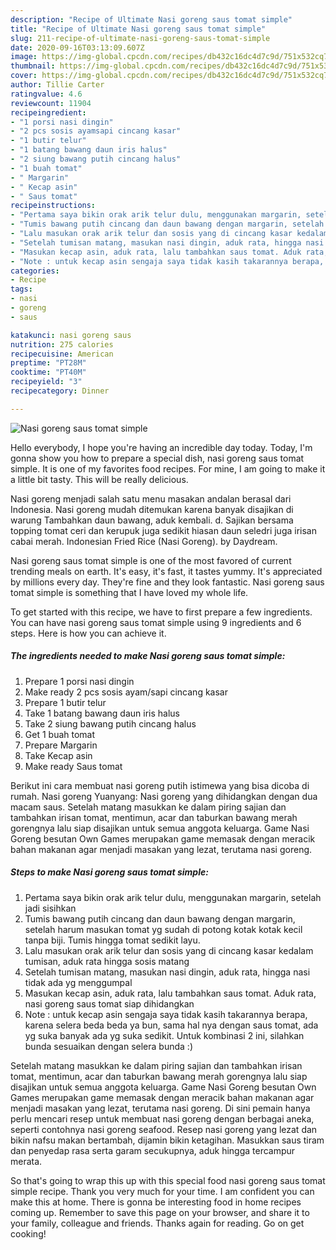 ```yaml
---
description: "Recipe of Ultimate Nasi goreng saus tomat simple"
title: "Recipe of Ultimate Nasi goreng saus tomat simple"
slug: 211-recipe-of-ultimate-nasi-goreng-saus-tomat-simple
date: 2020-09-16T03:13:09.607Z
image: https://img-global.cpcdn.com/recipes/db432c16dc4d7c9d/751x532cq70/nasi-goreng-saus-tomat-simple-foto-resep-utama.jpg
thumbnail: https://img-global.cpcdn.com/recipes/db432c16dc4d7c9d/751x532cq70/nasi-goreng-saus-tomat-simple-foto-resep-utama.jpg
cover: https://img-global.cpcdn.com/recipes/db432c16dc4d7c9d/751x532cq70/nasi-goreng-saus-tomat-simple-foto-resep-utama.jpg
author: Tillie Carter
ratingvalue: 4.6
reviewcount: 11904
recipeingredient:
- "1 porsi nasi dingin"
- "2 pcs sosis ayamsapi cincang kasar"
- "1 butir telur"
- "1 batang bawang daun iris halus"
- "2 siung bawang putih cincang halus"
- "1 buah tomat"
- " Margarin"
- " Kecap asin"
- " Saus tomat"
recipeinstructions:
- "Pertama saya bikin orak arik telur dulu, menggunakan margarin, setelah jadi sisihkan"
- "Tumis bawang putih cincang dan daun bawang dengan margarin, setelah harum masukan tomat yg sudah di potong kotak kotak kecil tanpa biji. Tumis hingga tomat sedikit layu."
- "Lalu masukan orak arik telur dan sosis yang di cincang kasar kedalam tumisan, aduk rata hingga sosis matang"
- "Setelah tumisan matang, masukan nasi dingin, aduk rata, hingga nasi tidak ada yg menggumpal"
- "Masukan kecap asin, aduk rata, lalu tambahkan saus tomat. Aduk rata, nasi goreng saus tomat siap dihidangkan"
- "Note : untuk kecap asin sengaja saya tidak kasih takarannya berapa, karena selera beda beda ya bun, sama hal nya dengan saus tomat, ada yg suka banyak ada yg suka sedikit. Untuk kombinasi 2 ini, silahkan bunda sesuaikan dengan selera bunda :)"
categories:
- Recipe
tags:
- nasi
- goreng
- saus

katakunci: nasi goreng saus 
nutrition: 275 calories
recipecuisine: American
preptime: "PT28M"
cooktime: "PT40M"
recipeyield: "3"
recipecategory: Dinner

---
```



![Nasi goreng saus tomat simple](https://img-global.cpcdn.com/recipes/db432c16dc4d7c9d/751x532cq70/nasi-goreng-saus-tomat-simple-foto-resep-utama.jpg)

Hello everybody, I hope you're having an incredible day today. Today, I'm gonna show you how to prepare a special dish, nasi goreng saus tomat simple. It is one of my favorites food recipes. For mine, I am going to make it a little bit tasty. This will be really delicious.

Nasi goreng menjadi salah satu menu masakan andalan berasal dari Indonesia. Nasi goreng mudah ditemukan karena banyak disajikan di warung Tambahkan daun bawang, aduk kembali. d. Sajikan bersama topping tomat ceri dan kerupuk juga sedikit hiasan daun seledri juga irisan cabai merah. Indonesian Fried Rice (Nasi Goreng). by Daydream.

Nasi goreng saus tomat simple is one of the most favored of current trending meals on earth. It's easy, it's fast, it tastes yummy. It's appreciated by millions every day. They're fine and they look fantastic. Nasi goreng saus tomat simple is something that I have loved my whole life.


To get started with this recipe, we have to first prepare a few ingredients. You can have nasi goreng saus tomat simple using 9 ingredients and 6 steps. Here is how you can achieve it.

<!--inarticleads1-->

##### The ingredients needed to make Nasi goreng saus tomat simple:

1. Prepare 1 porsi nasi dingin
1. Make ready 2 pcs sosis ayam/sapi cincang kasar
1. Prepare 1 butir telur
1. Take 1 batang bawang daun iris halus
1. Take 2 siung bawang putih cincang halus
1. Get 1 buah tomat
1. Prepare  Margarin
1. Take  Kecap asin
1. Make ready  Saus tomat


Berikut ini cara membuat nasi goreng putih istimewa yang bisa dicoba di rumah. Nasi goreng Yuanyang: Nasi goreng yang dihidangkan dengan dua macam saus. Setelah matang masukkan ke dalam piring sajian dan tambahkan irisan tomat, mentimun, acar dan taburkan bawang merah gorengnya lalu siap disajikan untuk semua anggota keluarga. Game Nasi Goreng besutan Own Games merupakan game memasak dengan meracik bahan makanan agar menjadi masakan yang lezat, terutama nasi goreng. 

<!--inarticleads2-->

##### Steps to make Nasi goreng saus tomat simple:

1. Pertama saya bikin orak arik telur dulu, menggunakan margarin, setelah jadi sisihkan
1. Tumis bawang putih cincang dan daun bawang dengan margarin, setelah harum masukan tomat yg sudah di potong kotak kotak kecil tanpa biji. Tumis hingga tomat sedikit layu.
1. Lalu masukan orak arik telur dan sosis yang di cincang kasar kedalam tumisan, aduk rata hingga sosis matang
1. Setelah tumisan matang, masukan nasi dingin, aduk rata, hingga nasi tidak ada yg menggumpal
1. Masukan kecap asin, aduk rata, lalu tambahkan saus tomat. Aduk rata, nasi goreng saus tomat siap dihidangkan
1. Note : untuk kecap asin sengaja saya tidak kasih takarannya berapa, karena selera beda beda ya bun, sama hal nya dengan saus tomat, ada yg suka banyak ada yg suka sedikit. Untuk kombinasi 2 ini, silahkan bunda sesuaikan dengan selera bunda :)


Setelah matang masukkan ke dalam piring sajian dan tambahkan irisan tomat, mentimun, acar dan taburkan bawang merah gorengnya lalu siap disajikan untuk semua anggota keluarga. Game Nasi Goreng besutan Own Games merupakan game memasak dengan meracik bahan makanan agar menjadi masakan yang lezat, terutama nasi goreng. Di sini pemain hanya perlu mencari resep untuk membuat nasi goreng dengan berbagai aneka, seperti contohnya nasi goreng seafood. Resep nasi goreng yang lezat dan bikin nafsu makan bertambah, dijamin bikin ketagihan. Masukkan saus tiram dan penyedap rasa serta garam secukupnya, aduk hingga tercampur merata. 

So that's going to wrap this up with this special food nasi goreng saus tomat simple recipe. Thank you very much for your time. I am confident you can make this at home. There is gonna be interesting food in home recipes coming up. Remember to save this page on your browser, and share it to your family, colleague and friends. Thanks again for reading. Go on get cooking!
